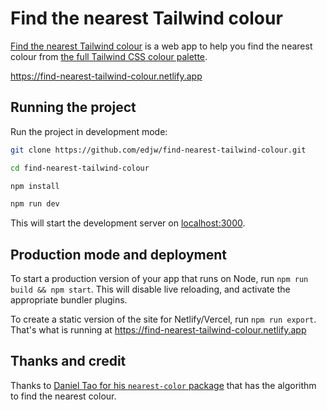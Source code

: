 # Find the nearest Tailwind colour

[Find the nearest Tailwind colour](https://find-nearest-tailwind-colour.netlify.app) is a web app to help you find the nearest colour from [the full Tailwind CSS colour palette](https://tailwindcss.com/docs/customizing-colors).

<https://find-nearest-tailwind-colour.netlify.app>

## Running the project

Run the project in development mode:

```bash
git clone https://github.com/edjw/find-nearest-tailwind-colour.git

cd find-nearest-tailwind-colour

npm install 

npm run dev
```

This will start the development server on [localhost:3000](http://localhost:3000).

## Production mode and deployment

To start a production version of your app that runs on Node, run `npm run build && npm start`. This will disable live reloading, and activate the appropriate bundler plugins.

To create a static version of the site for Netlify/Vercel, run `npm run export`. That's what is running at <https://find-nearest-tailwind-colour.netlify.app>

## Thanks and credit

Thanks to [Daniel Tao for his `nearest-color` package](https://github.com/dtao/nearest-color) that has the algorithm to find the nearest colour.

